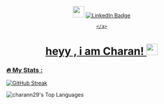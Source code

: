 <div id="header" align="center">
    <div id="badges">
    <img src="https://media.giphy.com/media/hvRJCLFzcasrR4ia7z/giphy.gif" width="30px"/>
    <a href="https://www.linkedin.com/in/charann06/">
      <img src="https://img.shields.io/badge/LinkedIn-blue?style=for-the-badge&logo=linkedin&logoColor=white" alt="LinkedIn Badge"/>

    </a>
  </div>

   <h1>
    heyy , i am Charan!  
    <img src="https://media.giphy.com/media/hvRJCLFzcasrR4ia7z/giphy.gif" width="30px"/>
  </h1>


</div display="flex">

<div>
<!-- 
[![Top Langs](https://github-readme-stats.vercel.app/api/top-langs/?username=charann29&layout=compact&theme=vision-friendly-dark)](https://github.com/anuraghazra/github-readme-stats) -->

### :fire: My Stats :
[![GitHub Streak](https://github-readme-streak-stats.herokuapp.com/?user=charann29&&theme=merko&border_radius=50&date_format=j%20M%5B%20Y%5D)](https://git.io/streak-stats)
  
![charann29's Top Languages](https://github-readme-stats.vercel.app/api/top-langs/?username=charann29&theme=default&show_icons=true&hide_border=true&layout=compact)
 </div>
